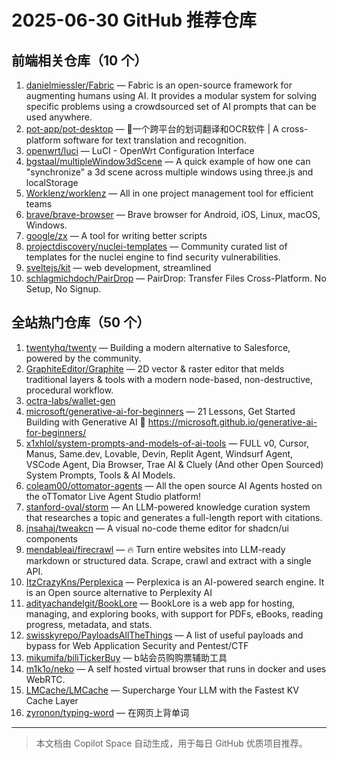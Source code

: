 # 2025-06-30 GitHub 推荐仓库

## 前端相关仓库（10 个）

1. [danielmiessler/Fabric](https://github.com/danielmiessler/Fabric) — Fabric is an open-source framework for augmenting humans using AI. It provides a modular system for solving specific problems using a crowdsourced set of AI prompts that can be used anywhere.
2. [pot-app/pot-desktop](https://github.com/pot-app/pot-desktop) — 🌈一个跨平台的划词翻译和OCR软件 | A cross-platform software for text translation and recognition.
3. [openwrt/luci](https://github.com/openwrt/luci) — LuCI - OpenWrt Configuration Interface
4. [bgstaal/multipleWindow3dScene](https://github.com/bgstaal/multipleWindow3dScene) — A quick example of how one can "synchronize" a 3d scene across multiple windows using three.js and localStorage
5. [Worklenz/worklenz](https://github.com/Worklenz/worklenz) — All in one project management tool for efficient teams
6. [brave/brave-browser](https://github.com/brave/brave-browser) — Brave browser for Android, iOS, Linux, macOS, Windows.
7. [google/zx](https://github.com/google/zx) — A tool for writing better scripts
8. [projectdiscovery/nuclei-templates](https://github.com/projectdiscovery/nuclei-templates) — Community curated list of templates for the nuclei engine to find security vulnerabilities.
9. [sveltejs/kit](https://github.com/sveltejs/kit) — web development, streamlined
10. [schlagmichdoch/PairDrop](https://github.com/schlagmichdoch/PairDrop) — PairDrop: Transfer Files Cross-Platform. No Setup, No Signup.

## 全站热门仓库（50 个）

1. [twentyhq/twenty](https://github.com/twentyhq/twenty) — Building a modern alternative to Salesforce, powered by the community.
2. [GraphiteEditor/Graphite](https://github.com/GraphiteEditor/Graphite) — 2D vector & raster editor that melds traditional layers & tools with a modern node-based, non-destructive, procedural workflow.
3. [octra-labs/wallet-gen](https://github.com/octra-labs/wallet-gen)
4. [microsoft/generative-ai-for-beginners](https://github.com/microsoft/generative-ai-for-beginners) — 21 Lessons, Get Started Building with Generative AI 🔗 https://microsoft.github.io/generative-ai-for-beginners/
5. [x1xhlol/system-prompts-and-models-of-ai-tools](https://github.com/x1xhlol/system-prompts-and-models-of-ai-tools) — FULL v0, Cursor, Manus, Same.dev, Lovable, Devin, Replit Agent, Windsurf Agent, VSCode Agent, Dia Browser, Trae AI & Cluely (And other Open Sourced) System Prompts, Tools & AI Models.
6. [coleam00/ottomator-agents](https://github.com/coleam00/ottomator-agents) — All the open source AI Agents hosted on the oTTomator Live Agent Studio platform!
7. [stanford-oval/storm](https://github.com/stanford-oval/storm) — An LLM-powered knowledge curation system that researches a topic and generates a full-length report with citations.
8. [jnsahaj/tweakcn](https://github.com/jnsahaj/tweakcn) — A visual no-code theme editor for shadcn/ui components
9. [mendableai/firecrawl](https://github.com/mendableai/firecrawl) — 🔥 Turn entire websites into LLM-ready markdown or structured data. Scrape, crawl and extract with a single API.
10. [ItzCrazyKns/Perplexica](https://github.com/ItzCrazyKns/Perplexica) — Perplexica is an AI-powered search engine. It is an Open source alternative to Perplexity AI
11. [adityachandelgit/BookLore](https://github.com/adityachandelgit/BookLore) — BookLore is a web app for hosting, managing, and exploring books, with support for PDFs, eBooks, reading progress, metadata, and stats.
12. [swisskyrepo/PayloadsAllTheThings](https://github.com/swisskyrepo/PayloadsAllTheThings) — A list of useful payloads and bypass for Web Application Security and Pentest/CTF
13. [mikumifa/biliTickerBuy](https://github.com/mikumifa/biliTickerBuy) — b站会员购购票辅助工具
14. [m1k1o/neko](https://github.com/m1k1o/neko) — A self hosted virtual browser that runs in docker and uses WebRTC.
15. [LMCache/LMCache](https://github.com/LMCache/LMCache) — Supercharge Your LLM with the Fastest KV Cache Layer
16. [zyronon/typing-word](https://github.com/zyronon/typing-word) — 在网页上背单词

---

> 本文档由 Copilot Space 自动生成，用于每日 GitHub 优质项目推荐。
